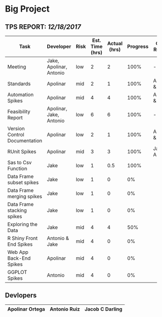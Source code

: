 # Big Project

## TPS REPORT: _12/18/2017_
Task | Developer | Risk | Est. Time (hrs) | Actual (hrs) | Progress | Code Review
--- | --- | --- | --- | --- | --- | ---
Meeting | Jake, Apolinar, Antonio | low | 2 | 2 | 100% | ---
Standards | Apolinar | mid  | 2 | 1 | 100% | Antonio & Jake
Automation Spikes | Apolinar  | mid | 4 | 4 | 100% | Antonio & Jake
Feasibility Report | Apolinar, Jake, Antonio | low | 6 | 6 | 100% | ---
Version Control Documentation | Apolinar  | low | 2 | 1 | 100% | Antonio & Jake
RUnit Spikes | Apolinar | mid | 3 | 3 | 100% | Jake & Antonio
Sas to Csv Function | Jake | low  | 1 | 0.5 | 100% | 
Data Frame subset spikes | Jake | low  | 1 | 0 | 0% |
Data Frame merging spikes | Jake | low  | 1 | 0 | 0% |
Data Frame stacking spikes | Jake | low  | 1 | 0 | 0% |
Exploring the Data | Jake | mid | 4 | 4 | 50% | 
R Shiny Front End Spikes | Antonio & Jake | mid | 4 | 0 | 0% | 
Web App Back-End Spikes | Apolinar  | mid | 4 | 0 | 0% | 
GGPLOT Spikes | Antonio | mid | 4 | 0 | 0% | 

## Devlopers
Apolinar Ortega | Antonio Ruiz | Jacob C Darling
--- | --- | --- 
